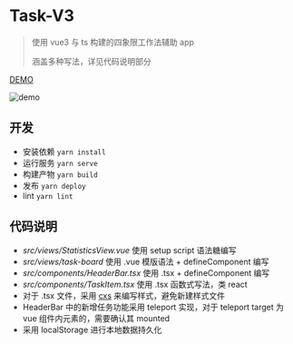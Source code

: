 # Task-V3

> 使用 vue3 与 ts 构建的四象限工作法辅助 app
>
> 涵盖多种写法，详见代码说明部分

[DEMO](https://jarrychung.github.io/Task-V3/)

![demo](https://user-images.githubusercontent.com/35088591/130978389-55f9739e-50ec-4a45-8d46-042f6cc926d0.gif)

## 开发

- 安装依赖 `yarn install`
- 运行服务 `yarn serve`
- 构建产物 `yarn build`
- 发布 `yarn deploy`
- lint `yarn lint`

## 代码说明

- _src/views/StatisticsView.vue_ 使用 setup script 语法糖编写
- _src/views/task-board_ 使用 .vue 模版语法 + defineComponent 编写
- _src/components/HeaderBar.tsx_ 使用 .tsx + defineComponent 编写
- _src/components/TaskItem.tsx_ 使用 .tsx 函数式写法，类 react
- 对于 .tsx 文件，采用 [cxs](https://github.com/cxs-css/cxs) 来编写样式，避免新建样式文件
- HeaderBar 中的新增任务功能采用 teleport 实现，对于 teleport target 为 vue 组件内元素的，需要确认其 mounted
- 采用 localStorage 进行本地数据持久化
